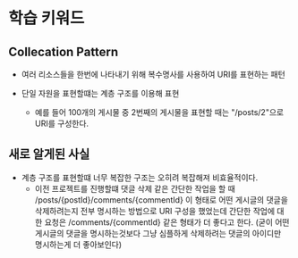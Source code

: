 # 학습 키워드
## Collecation Pattern
- 여러 리소스들을 한번에 나타내기 위해 복수명사를 사용하여 URI를 표현하는 패턴

- 단일 자원을 표현할떄는 계층 구조를 이용해 표현
    - 예를 들어 100개의 게시물 중 2번째의 게시물을 표현할 때는 "/posts/2"으로 URI를 구성한다.

## 새로 알게된 사실
- 계층 구조를 표현할떄 너무 복잡한 구조는 오히려 복잡해져 비효율적이다.
    - 이전 프로젝트를 진행할떄 댓글 삭제 같은 간단한 작업을 할 때 /posts/{postId}/comments/{commentId} 이 형태로 어떤 게시글의 댓글을 삭제하려는지 전부 명시하는 방법으로 URI 구성을 했었는데 간단한 작업에 대한 요청은 /comments/{commentId} 같은 형태가 더 좋다고 한다. (굳이 어떤 게시글의 댓글을 명시하는것보다 그냥 심플하게 삭제하려는 댓글의 아이디만 명시하는게 더 좋아보인다)
